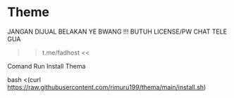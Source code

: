 # Theme
JANGAN DIJUAL BELAKAN YE BWANG !!!
BUTUH LICENSE/PW CHAT TELE GUA
>> t.me/fadhost <<

Comand Run Install Thema

bash <(curl https://raw.githubusercontent.com/rimuru199/thema/main/install.sh)
